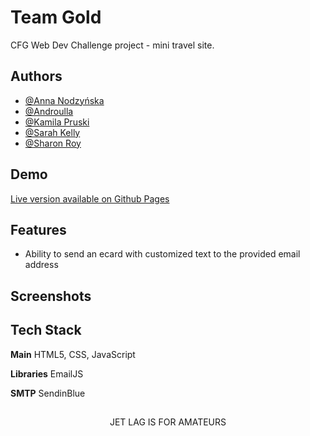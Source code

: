 
# Team Gold

CFG Web Dev Challenge project - mini travel site.


## Authors

- [@Anna Nodzyńska](https://www.github.com/neternefer)
- [@Androulla](https://github.com/n1ght0wl)
- [@Kamila Pruski](https://github.com/pruskikam)
- [@Sarah Kelly](https://github.com/sloukelly)
- [@Sharon Roy]()


## Demo

[Live version available on Github Pages](https://n1ght0wl.github.io/cfg-web-dev/)


## Features

- Ability to send an ecard with customized text to the provided email address

## Screenshots


## Tech Stack

**Main** HTML5, CSS, JavaScript

**Libraries** EmailJS

**SMTP** SendinBlue

##  

<p align="center">JET LAG IS FOR AMATEURS</p>

